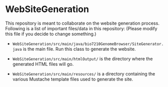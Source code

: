 # WebSiteGeneration

This repository is meant to collaborate on the website generation process. Following is a list of important files/data in this repository: (Please modify this file if you decide to change something.)

* `WebSiteGeneration/src/main/java/bio7210GenomeBrowser/SiteGenerator.java` is the main file. Run this class to generate the website.

* `WebSiteGeneration/src/main/htmlOutput/` is the directory where the generated HTML files will go.

* `WebSiteGeneration/src/main/resources/` is a directory containing the various Mustache template files used to generate the site.

